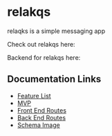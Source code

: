 # relakqs
relaqks is a simple messaging app

Check out relakqs here:

Backend for relakqs here:

## Documentation Links
- [Feature List](https://github.com/arkaneshiro/relakqs/blob/master/Documentation/feature-list.md)
- [MVP](https://github.com/arkaneshiro/relakqs/blob/master/Documentation/mvp.md)
- [Front End Routes](https://github.com/arkaneshiro/relakqs/blob/master/Documentation/frontEndRoutes.md)
- [Back End Routes](https://github.com/arkaneshiro/relakqs/blob/master/Documentation/backEndRoutes.md)
- [Schema Image](https://github.com/arkaneshiro/relakqs/blob/master/Documentation/schema.png)
